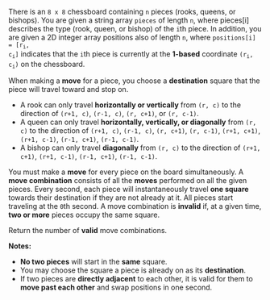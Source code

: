 There is an `8 x 8` chessboard containing `n` pieces (rooks, queens, or bishops). You are given a string array `pieces` of length `n`, where pieces[i] describes the type (rook, queen, or bishop) of the `i`th piece. In addition, you are given a 2D integer array positions also of length `n`, where <code>positions[i] = [r<sub>i</sub>, c<sub>i</sub>]</code> indicates that the `i`th piece is currently at the **1-based** coordinate <code>(r<sub>i</sub>, c<sub>i</sub>)</code> on the chessboard.

When making a **move** for a piece, you choose a **destination** square that the piece will travel toward and stop on.

- A rook can only travel **horizontally or vertically** from `(r, c)` to the direction of `(r+1, c)`, `(r-1, c)`, `(r, c+1)`, or `(r, c-1)`.
- A queen can only travel **horizontally, vertically, or diagonally** from `(r, c)` to the direction of `(r+1, c)`, `(r-1, c)`, `(r, c+1)`, `(r, c-1)`, `(r+1, c+1)`, `(r+1, c-1)`, `(r-1, c+1)`, `(r-1, c-1)`.
- A bishop can only travel **diagonally** from `(r, c)` to the direction of `(r+1, c+1)`, `(r+1, c-1)`, `(r-1, c+1)`, `(r-1, c-1)`.

You must make a **move** for every piece on the board simultaneously. A **move combination** consists of all the **moves** performed on all the given pieces. Every second, each piece will instantaneously travel **one square** towards their destination if they are not already at it. All pieces start traveling at the `0`th second. A move combination is **invalid** if, at a given time, **two or more** pieces occupy the same square.

Return the number of **valid** move combinations.

**Notes:**

- **No two pieces** will start in the **same** square.
- You may choose the square a piece is already on as its **destination**.
- If two pieces are **directly adjacent** to each other, it is valid for them to **move past each other** and swap positions in one second.